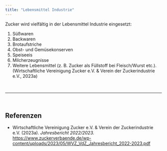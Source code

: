 ```yaml
---
title: "Lebensmittel Industrie"
---
```



Zucker wird vielfältig in der Lebensmittel Industrie eingesetzt:
1. Süßwaren
2. Backwaren
3. Brotaufstriche
4. Obst- und Gemüsekonserven
5. Speiseeis
6. Milcherzeugnisse
7. Weitere Lebensmittel (z. B. Zucker als Füllstoff bei Fleisch/Wurst etc.).
(Wirtschaftliche Vereinigung Zucker e.V. & Verein der Zuckerindustrie e.V., 2023a)



<br>

---

<br> 

## Referenzen
- Wirtschaftliche Vereinigung Zucker e.V. & Verein der Zuckerindustrie e.V. (2023a). *Jahresbericht 2022/2023.* <https://www.zuckerverbaende.de/wp-content/uploads/2023/05/WVZ_VdZ_Jahresbericht_2022-2023.pdf>
